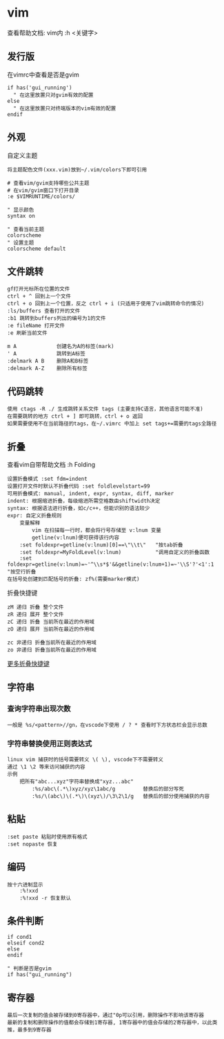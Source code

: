 
# vim

查看帮助文档: vim内 :h <关键字>

## 发行版

在vimrc中查看是否是gvim

```vim
if has('gui_running')
  " 在这里放置只对gvim有效的配置
else
  " 在这里放置只对终端版本的vim有效的配置
endif
```

## 外观

自定义主题

```text
将主题配色文件(xxx.vim)放到~/.vim/colors下即可引用

# 查看vim/gvim支持哪些公共主题
# 在vim/gvim窗口下打开目录
:e $VIMRUNTIME/colors/
```

```vim
" 显示颜色
syntax on

" 查看当前主题
colorscheme
" 设置主题
colorscheme default
```

## 文件跳转

```text
gf打开光标所在位置的文件
ctrl + ^ 回到上一个文件
ctrl + o 回到上一个位置，反之 ctrl + i (只适用于使用了vim跳转命令的情况)
:ls/buffers 查看打开的文件
:b1 跳转到buffers列出的编号为1的文件
:e fileName 打开文件
:e 刷新当前文件

m A             创建名为A的标签(mark)
' A             跳转到A标签
:delmark A B    删除A和B标签
:delmark A-Z    删除所有标签
```

## 代码跳转

```text
使用 ctags -R ./ 生成跳转关系文件 tags (主要支持C语言，其他语言可能不准)
在需要跳转的地方 ctrl + ] 即可跳转，ctrl + o 返回
如果需要使用不在当前路径的tags，在~/.vimrc 中加上 set tags+=需要的tags全路径
```

## 折叠

查看vim自带帮助文档 :h Folding

```text
设置折叠模式 :set fdm=indent
设置打开文件时默认不折叠代码 :set foldlevelstart=99
可用折叠模式: manual, indent, expr, syntax, diff, marker
indent: 根据缩进折叠，每级缩进所需空格数由shiftwidth决定
syntax: 根据语法进行折叠，如c/c++，但能识别的语法较少
expr: 自定义折叠规则
    变量解释
        vim 在扫描每一行时，都会将行号存储至 v:lnum 变量
        getline(v:lnum)便可获得该行内容
    :set foldexpr=getline(v:lnum)[0]==\"\\t\"   "按tab折叠
    :set foldexpr=MyFoldLevel(v:lnum)           "调用自定义的折叠函数
    :set foldexpr=getline(v:lnum)=~'^\\s*$'&&getline(v:lnum+1)=~'\\S'?'<1':1    "按空行折叠
在括号处创建到匹配括号的折叠: zf%(需要marker模式)
```

折叠快捷键

```vim
zM 递归 折叠 整个文件
zR 递归 展开 整个文件
zC 递归 折叠 当前所在最近的作用域
zO 递归 展开 当前所在最近的作用域

zc 非递归 折叠当前所在最近的作用域
zo 非递归 折叠当前所在最近的作用域
```

[更多折叠快捷键](https://www.cnblogs.com/heartchord/p/4797996.html?ivk_sa=1024320u)

## 字符串

### 查询字符串出现次数

```text
一般是 %s/<pattern>//gn，在vscode下使用 / ? * 查看时下方状态栏会显示总数
```

### 字符串替换使用正则表达式

```text
linux vim 捕获时的括号需要转义 \( \), vscode下不需要转义
通过 \1 \2 等来访问捕获的内容
示例
    把所有"abc...xyz"字符串替换成"xyz...abc"
        :%s/abc\(.*\)xyz/xyz\1abc/g         替换后的部分写死
        :%s/\(abc\)\(.*\)\(xyz\)/\3\2\1/g   替换后的部分使用捕获的内容
```

## 粘贴

```text
:set paste 粘贴时使用原有格式
:set nopaste 恢复
```

## 编码

```text
按十六进制显示
    :%!xxd
    :%!xxd -r 恢复默认
```

## 条件判断

```vim
if cond1
elseif cond2
else
endif
```

```vim
" 判断是否是gvim
if has("gui_running")
```

## 寄存器

```vim
最后一次复制的值会被存储到0寄存器中，通过"0p可以引用，删除操作不影响该寄存器
最新的复制和删除操作的值都会存储到1寄存器, 1寄存器中的值会存储的2寄存器中，以此类推，最多到9寄存器
```
